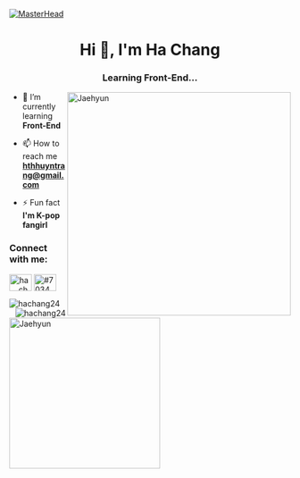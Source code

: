 [![MasterHead](https://i.pinimg.com/originals/06/1f/d4/061fd4c2a6e62334acc3c56d0eb30e6d.jpg)](https://www.facebook.com/byunbaeknaa)
<h1 align="center">Hi 👋, I'm Ha Chang</h1>
<h3 align="center">Learning Front-End...</h3>

<img align="right" alt="Jaehyun" width="400" src="https://i.pinimg.com/564x/72/f9/ee/72f9ee9cb76c4b52b58d00e435893b7b.jpg">

- 🌱 I’m currently learning **Front-End**

- 📫 How to reach me **hthhuyntrang@gmail.com**

- ⚡ Fun fact **I'm K-pop fangirl**


<h3 align="left">Connect with me:</h3>
<p align="left">
<a href="https://instagram.com/ha._.chang" target="blank"><img align="center" src="https://raw.githubusercontent.com/rahuldkjain/github-profile-readme-generator/master/src/images/icons/Social/instagram.svg" alt="ha._.chang" height="30" width="40" /></a>
<a href="https://discord.gg/#7034" target="blank"><img align="center" src="https://raw.githubusercontent.com/rahuldkjain/github-profile-readme-generator/master/src/images/icons/Social/discord.svg" alt="#7034" height="30" width="40" /></a>
</p>

<p><img align="left" src="https://github-readme-stats.vercel.app/api/top-langs?username=hachang24&show_icons=true&locale=en&layout=compact" alt="hachang24" /></p>

<p>&nbsp;<img align="right" src="https://github-readme-stats.vercel.app/api?username=hachang24&show_icons=true&locale=en" alt="hachang24" /></p>

<img align="left" alt="Jaehyun" width="270" src="https://i.pinimg.com/564x/72/f9/ee/72f9ee9cb76c4b52b58d00e435893b7b.jpg" alt="hachang24">


